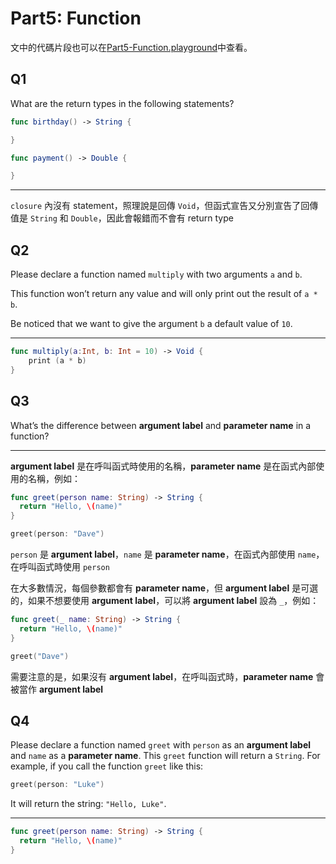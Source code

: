 # Part5: Function

文中的代碼片段也可以在[Part5-Function.playground](Assignment.playground/Pages/Part5-Function.xcplaygroundpage/Contents.swift)中查看。

## Q1

What are the return types in the following statements?

```swift
func birthday() -> String {

}

func payment() -> Double {

}
```

----

`closure` 內沒有 statement，照理說是回傳 `Void`，但函式宣告又分別宣告了回傳值是 `String` 和 `Double`，因此會報錯而不會有 return type

## Q2

Please declare a function named `multiply` with two arguments `a` and `b`.

This function won’t return any value and will only print out the result of `a * b`.

Be noticed that we want to give the argument `b` a default value of `10`.

----

```swift
func multiply(a:Int, b: Int = 10) -> Void {
    print (a * b)
}
```

## Q3

What’s the difference between **argument label** and **parameter name** in a function?

----

**argument label** 是在呼叫函式時使用的名稱，**parameter name** 是在函式內部使用的名稱，例如：

```swift
func greet(person name: String) -> String {
  return "Hello, \(name)"
}

greet(person: "Dave")
```

`person` 是 **argument label**，`name` 是 **parameter name**，在函式內部使用 `name`，在呼叫函式時使用 `person`

在大多數情況，每個參數都會有 **parameter name**，但 **argument label** 是可選的，如果不想要使用 **argument label**，可以將 **argument label** 設為 `_`，例如：

```swift
func greet(_ name: String) -> String {
  return "Hello, \(name)"
}

greet("Dave")
```

需要注意的是，如果沒有 **argument label**，在呼叫函式時，**parameter name** 會被當作 **argument label**

## Q4

Please declare a function named `greet` with `person` as an **argument label** and `name` as a **parameter name**. This `greet` function will return a `String`. For example, if
you call the function `greet` like this:

```swift
greet(person: "Luke")
```

It will return the string: `"Hello, Luke"`.

----

```swift
func greet(person name: String) -> String {
  return "Hello, \(name)"
}
```
